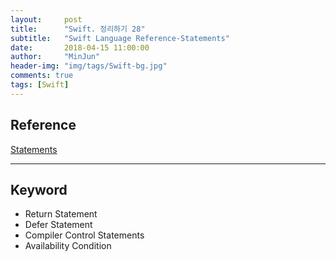 ```yaml
---
layout:     post
title:      "Swift. 정리하기 28"
subtitle:   "Swift Language Reference-Statements"
date:       2018-04-15 11:00:00
author:     "MinJun"
header-img: "img/tags/Swift-bg.jpg"
comments: true 
tags: [Swift]
---
```


## Reference 


[Statements](https://developer.apple.com/library/content/documentation/Swift/Conceptual/Swift_Programming_Language/Statements.html#//apple_ref/doc/uid/TP40014097-CH33-ID428)<br>

---

## Keyword 

- Return Statement
- Defer Statement
- Compiler Control Statements
- Availability Condition

 






